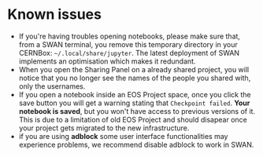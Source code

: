 # Known issues

* If you're having troubles opening notebooks, please make sure that, from a SWAN terminal, you remove this temporary directory in your CERNBox: `~/.local/share/jupyter`. The latest deployment of SWAN implements an optimisation which makes it redundant.
* When you open the Sharing Panel on a already shared project, you will notice that you no longer see the names of the people you shared with, only the usernames.
* If you open a notebook inside an EOS Project space, once you click the save button you will get a warning stating that `Checkpoint failed`. **Your notebook is saved**, but you won't have access to previous versions of it. This is due to a limitation of old EOS Project and should disapear once your project gets migrated to the new infrastructure.
* if you are using **adblock** some user interface functionalities may experience problems, we recommend disable adblock to work in SWAN.